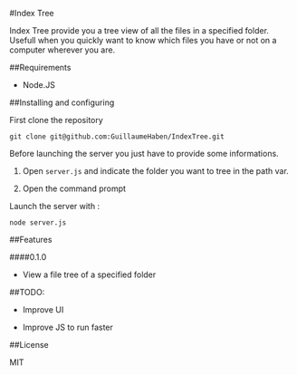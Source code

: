 #Index Tree

Index Tree provide you a tree view of all the files in a specified folder.
Usefull when you quickly want to know which files you have or not on a computer wherever you are. 

##Requirements

- Node.JS


##Installing and configuring


First clone the repository

```
git clone git@github.com:GuillaumeHaben/IndexTree.git
```

Before launching the server you just have to provide some informations.

1. Open <code>server.js</code> and indicate the folder you want to tree in the path var.

2. Open the command prompt


Launch the server with : 

```
node server.js
```

##Features


####0.1.0

- View a file tree of a specified folder

##TODO:

- Improve UI

- Improve JS to run faster


##License

MIT
